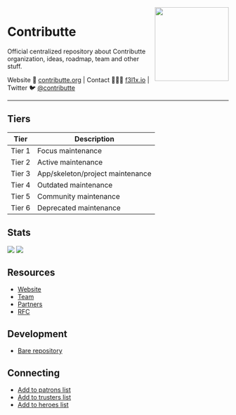 <img align=right width="168" src="https://github.com/contributte.png">

<h1>Contributte</h1>

<p>
    Official centralized repository about Contributte organization, ideas, roadmap, team and other stuff.
</p>

<p>
Website 🚀 <a href="https://contributte.org">contributte.org</a> | Contact 👨🏻‍💻 <a href="https://f3l1x.io">f3l1x.io</a> | Twitter 🐦 <a href="https://twitter.com/contributte">@contributte</a>
</p>

-----

## Tiers

| Tier | Description |
|------|-------------|
| Tier 1 | Focus maintenance |
| Tier 2 | Active maintenance |
| Tier 3 | App/skeleton/project maintenance |
| Tier 4 | Outdated maintenance |
| Tier 5 | Community maintenance |
| Tier 6 | Deprecated maintenance |


## Stats

<p>
    <img src="https://badgen.net/https/label.now.sh/packagist/stats/contributte+apitte+ninjify+nettrine/dt">
    <img src="https://badgen.net/https/label.now.sh/packagist/stats/contributte+apitte+ninjify+nettrine/dd">
</p>

## Resources

- [Website](https://contributte.org)
- [Team](https://contributte.org/about.html)
- [Partners](https://contributte.org/partners.html)
- [RFC](https://github.com/contributte/contributte/issues)

## Development

- [Bare repository](https://github.com/contributte/bare)

## Connecting

- [Add to patrons list](https://github.com/contributte/contributte/issues/new?template=Patron.md)
- [Add to trusters list](https://github.com/contributte/contributte/issues/new?template=Truster.md)
- [Add to heroes list](https://github.com/contributte/contributte/issues/new?template=Heroe.md)
